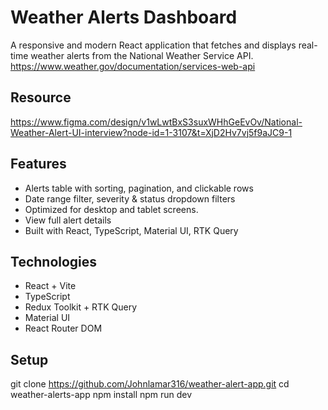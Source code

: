 # Weather Alerts Dashboard

A responsive and modern React application that fetches and displays real-time weather alerts from the National Weather
Service API. https://www.weather.gov/documentation/services-web-api

## Resource

https://www.figma.com/design/v1wLwtBxS3suxWHhGeEvOv/National-Weather-Alert-UI-interview?node-id=1-3107&t=XjD2Hv7vj5f9aJC9-1

## Features

- Alerts table with sorting, pagination, and clickable rows
- Date range filter, severity & status dropdown filters
- Optimized for desktop and tablet screens.
- View full alert details
- Built with React, TypeScript, Material UI, RTK Query

## Technologies

- React + Vite
- TypeScript
- Redux Toolkit + RTK Query
- Material UI
- React Router DOM

## Setup

git clone https://github.com/Johnlamar316/weather-alert-app.git
cd weather-alerts-app
npm install
npm run dev
